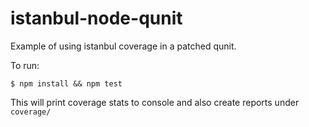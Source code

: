 istanbul-node-qunit
===================

Example of using istanbul coverage in a patched qunit.

To run:

```
$ npm install && npm test
```

This will print coverage stats to console and also create reports under `coverage/`



